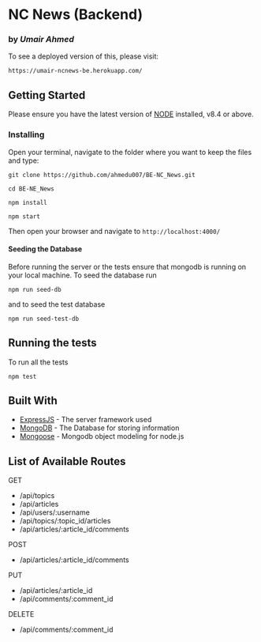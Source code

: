 # NC News (Backend)

### by _Umair Ahmed_

To see a deployed version of this, please visit:

```
https://umair-ncnews-be.herokuapp.com/
```

## Getting Started

Please ensure you have the latest version of [NODE](https://nodejs.org/en/)
installed, v8.4 or above.

### Installing

Open your terminal, navigate to the folder where you want to keep the files and
type:

```
git clone https://github.com/ahmedu007/BE-NC_News.git

cd BE-NE_News

npm install

npm start
```

Then open your browser and navigate to `http://localhost:4000/`

#### Seeding the Database

Before running the server or the tests ensure that mongodb is running on your local machine. To seed the database run

```
npm run seed-db
```

and to seed the test database

```
npm run seed-test-db
```

## Running the tests

To run all the tests

```
npm test
```

## Built With

* [ExpressJS](https://expressjs.com/) - The server framework used
* [MongoDB](https://www.mongodb.com/) - The Database for storing information
* [Mongoose](http://mongoosejs.com/) - Mongodb object modeling for node.js

## List of Available Routes

GET

* /api/topics
* /api/articles
* /api/users/:username
* /api/topics/:topic_id/articles
* /api/articles/:article_id/comments

POST

* /api/articles/:article_id/comments

PUT

* /api/articles/:article_id
* /api/comments/:comment_id

DELETE

* /api/comments/:comment_id

